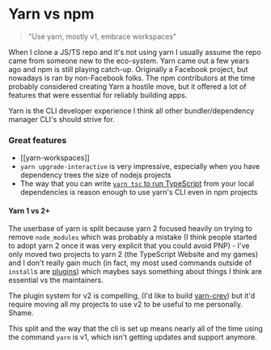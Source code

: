 # Yarn vs npm

> "Use yarn, mostly v1, embrace workspaces"

When I clone a JS/TS repo and it's not using yarn I usually assume the repo came from someone new to the eco-system. Yarn came out a few years ago and npm is still playing catch-up. Originally a Facebook project, but nowadays is ran by non-Facebook folks. The npm contributors at the time probably considered creating Yarn a hostile move, but it offered a lot of features that were essential for reliably building apps.

Yarn is the CLI developer experience I think all other bundler/dependency manager CLI's should strive for. 

### Great features

- [[yarn-workspaces]]
- `yarn upgrade-interactive` is very impressive, especially when you have dependency trees the size of nodejs projects
- The way that you can write [`yarn tsc` to run TypeScript](https://github.com/npm/rfcs/pull/279#issuecomment-748102000) from your local dependencies is reason enough to use yarn's CLI even in npm projects  

#### Yarn 1 vs 2+

The userbase of yarn is split because yarn 2 focused heavily on trying to remove `node_modules` which was probably a mistake (I think people started to adopt yarn 2 once it was very explicit that you could avoid PNP) - I've only moved two projects to yarn 2 (the TypeScript Website and my games) and I don't really gain much (in fact, my most used commands outside of `install`s are [plugins](https://github.com/microsoft/TypeScript-Website/tree/v2/.yarn/plugins/%40yarnpkg)) which maybes says something about things I think are essential vs the maintainers. 

The plugin system for v2 is compelling, (I'd like to build [yarn-crev](https://github.com/crev-dev)) but it'd require moving all my projects to use v2 to be useful to me personally. Shame.

This split and the way that the cli is set up means nearly all of the time using the command `yarn` is v1, which isn't getting updates and support anymore.
